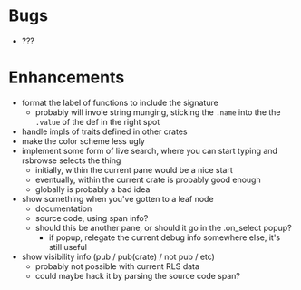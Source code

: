 # Bugs
* ???

# Enhancements
* format the label of functions to include the signature
    * probably will invole string munging, sticking the `.name` into the the `.value` of the def in the right spot
* handle impls of traits defined in other crates
* make the color scheme less ugly
* implement some form of live search, where you can start typing and rsbrowse selects the thing
    * initially, within the current pane would be a nice start
    * eventually, within the current crate is probably good enough
    * globally is probably a bad idea
* show something when you've gotten to a leaf node
    * documentation
    * source code, using span info?
    * should this be another pane, or should it go in the .on_select popup?
        * if popup, relegate the current debug info somewhere else, it's still useful
* show visibility info (pub / pub(crate) / not pub / etc)
    * probably not possible with current RLS data
    * could maybe hack it by parsing the source code span?
